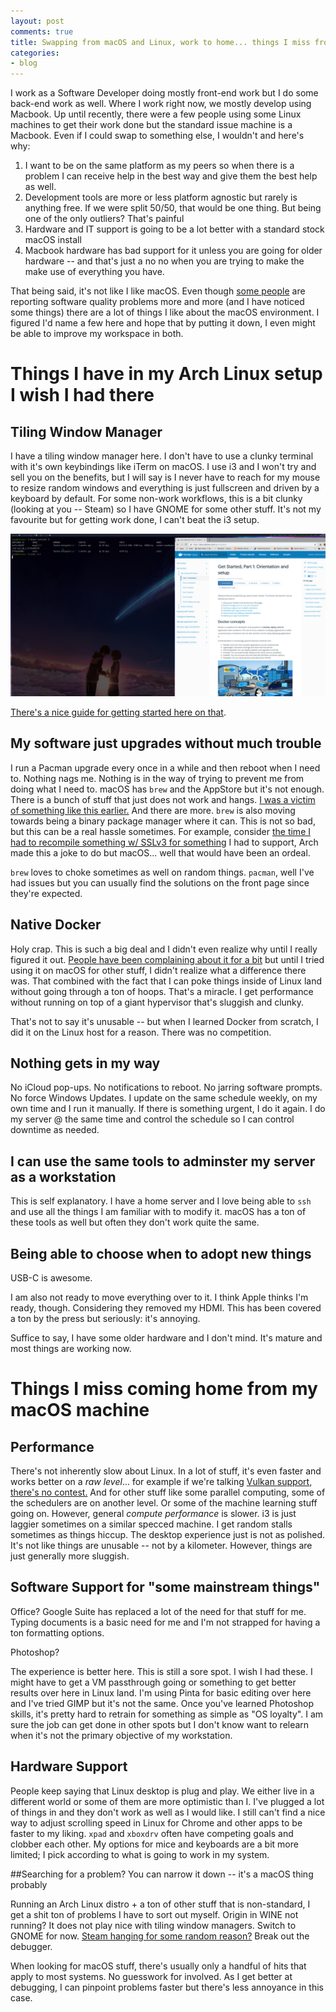 ```yaml
---
layout: post
comments: true
title: Swapping from macOS and Linux, work to home... things I miss from each each platform
categories:
- blog
---
```


I work as a Software Developer doing mostly front-end work but I do some back-end work as well. Where I work right now, we mostly develop using Macbook.  Up until recently, there were a few people using some Linux machines to get their work done but the standard issue machine is a Macbook. Even if I could swap to something else, I wouldn't and here's why:

1. I want to be on the same platform as my peers so when there is a problem I can receive help in the best way and give them the best help as well.
2. Development tools are more or less platform agnostic but rarely is anything free. If we were split 50/50, that would be one thing. But being one of the only outliers? That's painful
3. Hardware and IT support is going to be a lot better with a standard stock macOS install
4. Macbook hardware has bad support for it unless you are going for older hardware -- and that's just a no no when you are trying to make the make use of everything you have. 

That being said,  it's not like I like macOS. Even though [some people](https://www.google.com/search?q=macos+bcoming+more+unstable&oq=macos+bcoming+more+unstable&aqs=chrome..69i57.2591j0j7&sourceid=chrome&ie=UTF-8) are reporting software quality problems more and more (and I have noticed some things) there are a lot of things I like about the macOS environment. I figured I'd name a few here and hope that by putting it down, I even might be able to improve my workspace in both.

# Things I have in my Arch Linux setup I wish I had there

## Tiling Window Manager

I have a tiling window manager here. I don't have to use a clunky terminal with it's own keybindings like iTerm on macOS.  I use i3 and I won't try and sell you on the benefits, but I will say is I never have to reach for my mouse to resize random windows and everything is just fullscreen and driven by a keyboard by default. For some non-work workflows, this is a bit clunky (looking at you -- Steam) so I have GNOME for some other stuff. It's not my favourite but for getting work done, I can't beat the i3 setup.

![](/assets/8f56a3de-7eee-4d9f-b7d9-7ee875cab677/tiling.png)

[There's a nice guide for getting started here on that](https://www.youtube.com/watch?v=j1I63wGcvU4). 

## My software just upgrades without much trouble

I run a Pacman upgrade every once in a while and then reboot when I need to. Nothing nags me. Nothing is in the way of trying to prevent me from doing what I need to. macOS has `brew` and the AppStore but it's not enough. There is a bunch of stuff that just does not work and hangs. [I was a victim of something like this earlier.](https://github.com/Homebrew/homebrew-core/issues/23441) And there are more. `brew` is also moving towards being a binary package manager where it can. This is not so bad, but this can be a real hassle sometimes. For example, consider [the time I had to recompile something w/ SSLv3 for something](http://vaughanhilts.me/blog/2017/02/06/openssl-with-sslv3-on-arch-linux-for-dot-net-core.html) I had to support, Arch made this a joke to do but macOS... well that would have been an ordeal. 

`brew` loves to choke sometimes as well on random things. `pacman`, well I've had issues but you can usually find the solutions on the front page since they're expected. 

## Native Docker

Holy crap. This is such a big deal and I didn't even realize why until I really figured it out. [People have been complaining about it for a bit](https://www.reddit.com/r/docker/comments/7b0g4v/docker_for_mac_speed_on_high_sierra/) but until I tried using it on macOS for other stuff, I didn't realize what a difference there was. That combined with the fact that I can poke things inside of Linux land without going through a ton of hoops. That's a miracle. I get performance without running on top of a giant hypervisor that's sluggish and clunky. 

That's not to say it's unusable -- but when I learned Docker from scratch, I did it on the Linux host for a reason. There was no competition. 

## Nothing gets in my way

No iCloud pop-ups. No notifications to reboot. No jarring software prompts. No force Windows Updates. I update on the same schedule weekly, on my own time and I run it manually. If there is something urgent, I do it again. I do my server @ the same time and control the schedule so I can control downtime as needed.

## I can use the same tools to adminster my server as a workstation

This is self explanatory. I have a home server and I love being able to `ssh` and use all the things I am familiar with to modify it. macOS has a ton of these tools as well but often they don't work quite the same.

## Being able to choose  when to adopt new things 

USB-C is awesome. 

I am also not ready to move everything over to it. I think Apple thinks I'm ready, though. Considering they removed my HDMI. This has been covered a ton by the press but seriously: it's annoying.

Suffice to say, I have some older hardware and I don't mind. It's mature and most things are working now.

# Things I miss coming home from my macOS machine

## Performance

There's not inherently slow about Linux. In a lot of stuff, it's even faster and works better on a _raw level_... for example if we're talking [Vulkan support, there's no contest.](https://www.phoronix.com/scan.php?page=article&item=dota2-mac-vulkan&num=2) And for other stuff like some parallel computing, some of the schedulers are on another level. Or some of the machine learning stuff going on. However, general _compute performance_ is slower. i3 is just laggier sometimes on a similar specced machine. I get random stalls sometimes as things hiccup. The desktop experience just is not as polished. It's not like things are unusable -- not by a kilometer. However, things are just generally more sluggish. 

## Software Support for "some mainstream things"

Office? Google Suite has replaced a lot of the need for that stuff for me. Typing documents is a basic need for me and I'm not strapped for having a ton formatting options.

Photoshop?

The experience is better here. This is still a sore spot. I wish I had these. I might have to get a VM passthrough going or something to get better results over here in Linux land. I'm using Pinta for basic editing over here and I've tried GIMP but it's not the same. Once you've learned Photoshop skills, it's pretty hard to retrain for something as simple as "OS loyalty". I am sure the job can get done in other spots but I don't know want to relearn when it's not the primary objective of my workstation.

## Hardware Support

People keep saying that Linux desktop is plug and play. We either live in a different world or some of them are more optimistic than I. I've plugged a lot of things in and they don't work as well as I would like. I still can't find a nice way to adjust scrolling speed in Linux for Chrome and other apps to be faster to my liking. `xpad` and `xboxdrv` often have competing goals and clobber each other. My options for mice and keyboards are a bit more limited; I pick according to what is going to work in my  system.

##Searching for a problem? You can narrow it down -- it's a macOS thing probably

Running an Arch Linux distro + a ton of other stuff that is non-standard, I get a shit ton of problems I have to sort out myself. Origin in WINE not running? It does not play nice with tiling window managers. Switch to GNOME for now. [Steam hanging for some random reason?](http://vaughanhilts.me/blog/2018/02/16/steam-hanging-on-clicking-login-wine-staging.html) Break out the debugger.

When looking for macOS stuff, there's usually only a handful of hits that apply to most systems. No guesswork for involved. As I get better at debugging, I can pinpoint problems faster but there's less annoyance in this case. 
